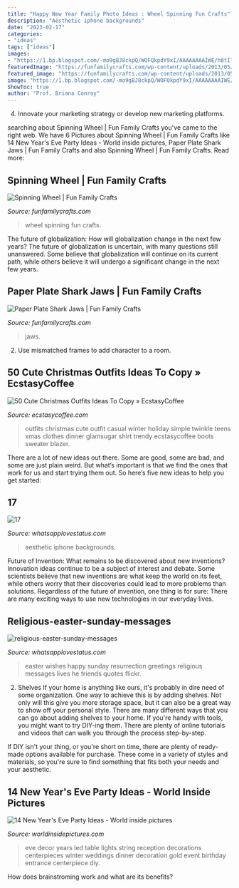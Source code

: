 ```yaml
---
title: "Happy New Year Family Photo Ideas : Wheel Spinning Fun Crafts"
description: "Aesthetic iphone backgrounds"
date: "2023-02-17"
categories:
- "ideas"
tags: ["ideas"]
images:
- "https://1.bp.blogspot.com/-mo9gBJ8ckpQ/WOFQkpdY9xI/AAAAAAAAIWE/h8tIlvRSkKYDikhlQzX6WpHBNu8gOzcqgCLcB/s1600/happy-easter-wishes-messages-religious.jpg"
featuredImage: "https://funfamilycrafts.com/wp-content/uploads/2013/05/spinning_wheel.jpg"
featured_image: "https://funfamilycrafts.com/wp-content/uploads/2013/05/spinning_wheel.jpg"
image: "https://1.bp.blogspot.com/-mo9gBJ8ckpQ/WOFQkpdY9xI/AAAAAAAAIWE/h8tIlvRSkKYDikhlQzX6WpHBNu8gOzcqgCLcB/s1600/happy-easter-wishes-messages-religious.jpg"
ShowToc: true
author: "Prof. Briana Conroy"
---
```



4. Innovate your marketing strategy or develop new marketing platforms.

	

		
searching about Spinning Wheel | Fun Family Crafts you've came to the right web. We have 6 Pictures about Spinning Wheel | Fun Family Crafts like 14 New Year&#039;s Eve Party Ideas - World inside pictures, Paper Plate Shark Jaws | Fun Family Crafts and also Spinning Wheel | Fun Family Crafts. Read more:
		
    
## Spinning Wheel | Fun Family Crafts

<img loading=lazy src="https://funfamilycrafts.com/wp-content/uploads/2013/05/spinning_wheel.jpg" onerror="this.onerror=null;this.src='https://tse3.mm.bing.net/th?id=OIP.0WskA3vro5ba4t6SWVRTugAAAA&amp;pid=15.1';" alt="Spinning Wheel | Fun Family Crafts">

_Source: funfamilycrafts.com_

>wheel spinning fun crafts. 

	

The future of globalization: How will globalization change in the next few years?
The future of globalization is uncertain, with many questions still unanswered. Some believe that globalization will continue on its current path, while others believe it will undergo a significant change in the next few years.

    
## Paper Plate Shark Jaws | Fun Family Crafts

<img loading=lazy src="https://funfamilycrafts.com/wp-content/uploads/2012/05/shark-jaws.jpg" onerror="this.onerror=null;this.src='https://tse2.mm.bing.net/th?id=OIP.DNvvainOZUsT0xnGULg-jAAAAA&amp;pid=15.1';" alt="Paper Plate Shark Jaws | Fun Family Crafts">

_Source: funfamilycrafts.com_

>jaws. 

	

2. Use mismatched frames to add character to a room.

    
## 50 Cute Christmas Outfits Ideas To Copy » EcstasyCoffee

<img loading=lazy src="https://i1.wp.com/www.ecstasycoffee.com/wp-content/uploads/2016/10/Cute-Christmas-outfits-5.jpg?resize=467%2C700" onerror="this.onerror=null;this.src='https://tse4.mm.bing.net/th?id=OIP.5UUlrQWTJHXcDGPUiyKnkAHaLG&amp;pid=15.1';" alt="50 Cute Christmas Outfits Ideas To Copy » EcstasyCoffee">

_Source: ecstasycoffee.com_

>outfits christmas cute outfit casual winter holiday simple twinkle teens xmas clothes dinner glamsugar shirt trendy ecstasycoffee boots sweater blazer. 

	

There are a lot of new ideas out there. Some are good, some are bad, and some are just plain weird. But what’s important is that we find the ones that work for us and start trying them out. So here’s five new ideas to help you get started: 

    
## 17

<img loading=lazy src="https://1.bp.blogspot.com/-0TsIhBUKh0o/XGr3IvZ1I8I/AAAAAAAAPMU/HCF-lJievag1ryeFuT7iTfrYWm5tqZifgCLcBGAs/s1600/wallpaper-backgrounds-aesthetic-white.jpg" onerror="this.onerror=null;this.src='https://tse1.mm.bing.net/th?id=OIP.5vg-uM-O4wIKn4mw5aiduAAAAA&amp;pid=15.1';" alt="17">

_Source: whatsapplovestatus.com_

>aesthetic iphone backgrounds. 

	

Future of Invention: What remains to be discovered about new inventions?
Innovation ideas continue to be a subject of interest and debate. Some scientists believe that new inventions are what keep the world on its feet, while others worry that their discoveries could lead to more problems than solutions. Regardless of the future of invention, one thing is for sure: There are many exciting ways to use new technologies in our everyday lives.

    
## Religious-easter-sunday-messages

<img loading=lazy src="https://1.bp.blogspot.com/-mo9gBJ8ckpQ/WOFQkpdY9xI/AAAAAAAAIWE/h8tIlvRSkKYDikhlQzX6WpHBNu8gOzcqgCLcB/s1600/happy-easter-wishes-messages-religious.jpg" onerror="this.onerror=null;this.src='https://tse3.mm.bing.net/th?id=OIP.NDEqAo47BYZy5ghmBAi9LwAAAA&amp;pid=15.1';" alt="religious-easter-sunday-messages">

_Source: whatsapplovestatus.com_

>easter wishes happy sunday resurrection greetings religious messages lives he friends quotes flickr. 

	

2. Shelves
If your home is anything like ours, it's probably in dire need of some organization. One way to achieve this is by adding shelves. Not only will this give you more storage space, but it can also be a great way to show off your personal style.
There are many different ways that you can go about adding shelves to your home. If you're handy with tools, you might want to try DIY-ing them. There are plenty of online tutorials and videos that can walk you through the process step-by-step.

If DIY isn't your thing, or you're short on time, there are plenty of ready-made options available for purchase. These come in a variety of styles and materials, so you're sure to find something that fits both your needs and your aesthetic.

    
## 14 New Year&#039;s Eve Party Ideas - World Inside Pictures

<img loading=lazy src="https://worldinsidepictures.com/wp-content/uploads/2013/12/920.jpg" onerror="this.onerror=null;this.src='https://tse1.mm.bing.net/th?id=OIP.jij6bp6P0zUViOE9D5ZkYQAAAA&amp;pid=15.1';" alt="14 New Year&#039;s Eve Party Ideas - World inside pictures">

_Source: worldinsidepictures.com_

>eve decor years led table lights string reception decorations centerpieces winter weddings dinner decoration gold event birthday entrance centerpiece diy. 

	

How does brainstroming work and what are its benefits?
 

